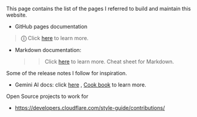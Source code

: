 This page contains the list of the pages I referred to build and maintain this website. 
* GitHub pages documentation
 
 >  **&#9432;** Click [here](https://docs.github.com/en/pages) to learn more.
* Markdown documentation:
  >> Click [here]([url](https://docs.github.com/en/get-started/writing-on-github/getting-started-with-writing-and-formatting-on-github/basic-writing-and-formatting-syntax)) to learn more.
  >> Cheat sheet for Markdown.

Some of the release notes I follow for inspiration. 
* Gemini AI docs: click [here]([url](https://ai.google.dev/api)) , [Cook book]([url](https://github.com/google-gemini/cookbook?tab=readme-ov-file)) to learn more.

Open Source projects to work for
* https://developers.cloudflare.com/style-guide/contributions/

